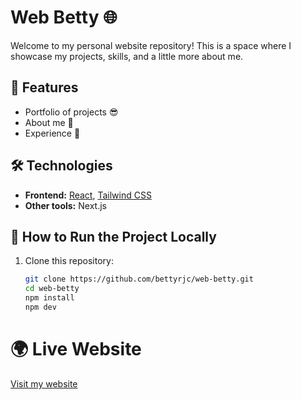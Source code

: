 # Web Betty 🌐

Welcome to my personal website repository! This is a space where I showcase my projects, skills, and a little more about me.

## 🌟 Features

- Portfolio of projects 😎
- About me 👀
- Experience 🤩

## 🛠 Technologies

- **Frontend:** [React](https://reactjs.org/), [Tailwind CSS](https://tailwindcss.com/)
- **Other tools:** Next.js

## 🚀 How to Run the Project Locally

1. Clone this repository:
   ```bash
   git clone https://github.com/bettyrjc/web-betty.git
   cd web-betty
   npm install
   npm dev
   ```

# 🌍 Live Website

[Visit my website](https://betjimenez.com/)
